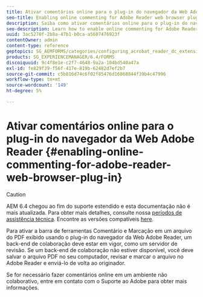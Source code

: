 ```yaml
---
title: Ativar comentários online para o plug-in do navegador da Web Adobe Reader
seo-title: Enabling online commenting for Adobe Reader web browser plug-in
description: Saiba como ativar comentários online para o plug-in do navegador da Web Adobe Reader.
seo-description: Learn how to enable online commenting for Adobe Reader web browser plug-in.
uuid: 3ac5270f-2b8a-47b1-b0ca-a5607476923f
contentOwner: admin
content-type: reference
geptopics: SG_AEMFORMS/categories/configuring_acrobat_reader_dc_extensions
products: SG_EXPERIENCEMANAGER/6.4/FORMS
discoiquuid: 9c4f8e1e-c2f7-4648-9a2a-104bd540a47a
exl-id: fe829f39-f56f-417e-819b-62482d7ef2b7
source-git-commit: c5b816d74c6f02f85476d16868844f39b4c47996
workflow-type: tm+mt
source-wordcount: '149'
ht-degree: 5%

---
```


# Ativar comentários online para o plug-in do navegador da Web Adobe Reader {#enabling-online-commenting-for-adobe-reader-web-browser-plug-in}

>[!CAUTION]
>
>AEM 6.4 chegou ao fim do suporte estendido e esta documentação não é mais atualizada. Para obter mais detalhes, consulte nossa [períodos de assistência técnica](https://helpx.adobe.com/br/support/programs/eol-matrix.html). Encontre as versões compatíveis [here](https://experienceleague.adobe.com/docs/).

Para ativar a barra de ferramentas Comentário e Marcação em um arquivo do PDF exibido usando o plug-in do navegador da Web Adobe Reader, um back-end de colaboração deve estar em vigor, como um servidor de revisão. Se um back-end de colaboração não estiver disponível, você deve salvar o arquivo PDF no seu computador, revisar e marcar o arquivo no Adobe Reader e enviá-lo de volta ao originador.

Se for necessário fazer comentários online em um ambiente não colaborativo, entre em contato com o Suporte ao Adobe para obter mais informações.
